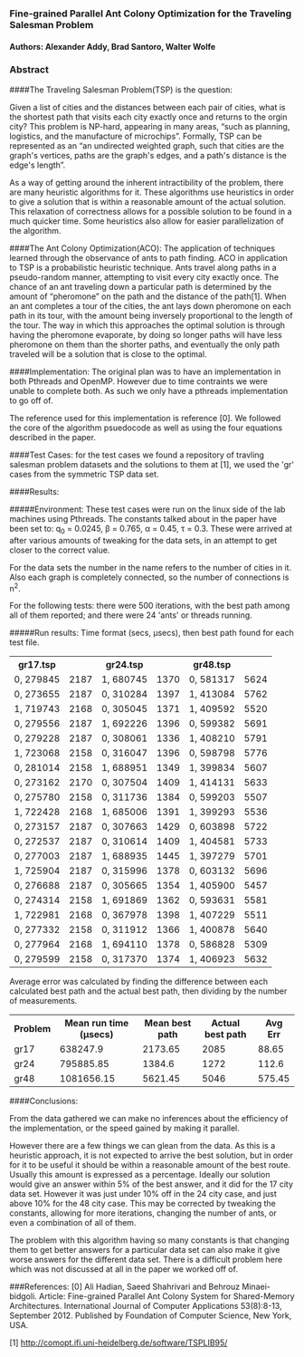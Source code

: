 ### Fine-grained Parallel Ant Colony Optimization for the Traveling Salesman Problem
#### Authors: Alexander Addy, Brad Santoro, Walter Wolfe

### Abstract

####The Traveling Salesman Problem(TSP) is the question: 

Given a list of cities and the distances between each pair of cities, what is the shortest path that visits each city exactly once and returns to the orgin city? This problem is NP-hard, appearing in many areas, “such as planning, logistics, and the manufacture of microchips”. Formally, TSP can be represented as an “an undirected weighted graph, such that cities are the graph's vertices, paths are the graph's edges, and a path's distance is the edge's length”.

As a way of getting around the inherent intractibility of the problem, there are many heuristic algorithms for it.
These algorithms use heuristics in order to give a solution that is within a reasonable amount of the actual solution.
This relaxation of correctness allows for a possible solution to be found in a much quicker time. Some heuristics also allow for easier parallelization of the algorithm.

####The Ant Colony Optimization(ACO):
The application of techniques learned through the observance of ants to path finding. ACO in application to TSP is a probabilistic heuristic technique.  Ants travel along paths in a pseudo-random manner, attempting to visit every city exactly once. The chance of an ant traveling down a particular path is determined by the amount of “pheromone” on the path and the distance of the path[1]. When an ant completes a tour of the cities, the ant lays down pheromone on each path in its tour, with the amount being inversely proportional to the length of the tour. The way in which this approaches the optimal solution is through having the pheromone evaporate, by doing so longer paths will have less pheromone on them than the shorter paths, and eventually the only path traveled will be a solution that is close to the optimal.

####Implementation:
The original plan was to have an implementation in both Pthreads and OpenMP. However due to time contraints we were unable to complete both. As such we only have a pthreads implementation to go off of.

The reference used for this implementation is reference [0]. We followed the core of the algorithm psuedocode as well as using the four equations described in the paper.


####Test Cases:
for the test cases we found a repository of travling salesman problem datasets and the solutions to them at [1], we used the 'gr' cases from the symmetric TSP data set.

####Results:

#####Environment:
These test cases were run on the linux side of the lab machines using Pthreads.
The constants talked about in the paper have been set to: q<sub>0</sub> = 0.0245, &beta; = 0.765, &alpha; = 0.45, &tau; = 0.3. These were arrived at after various amounts of tweaking for the data sets, in an attempt to get closer to the correct value.

For the data sets the number in the name refers to the number of cities in it. Also each graph is completely connected, so the number of connections is n<sup>2</sup>.

For the following tests: there were 500 iterations, with the best path among all of them reported; and there were 24 'ants' or threads running.

#####Run results:
Time format (secs, &mu;secs), then best path found for each test file.
<table>
<tr><th>gr17.tsp</th><th></th><th>gr24.tsp</th><th></th><th>gr48.tsp</th><th></th></tr>
<tr><td>0, 279845</td><td>2187</td><td>1, 680745</td><td>1370</td><td>0, 581317</td><td>5624</td></tr>
<tr><td>0, 273655</td><td>2187</td><td>0, 310284</td><td>1397</td><td>1, 413084</td><td>5762</td></tr>
<tr><td>1, 719743</td><td>2168</td><td>0, 305045</td><td>1371</td><td>1, 409592</td><td>5520</td></tr>
<tr><td>0, 279556</td><td>2187</td><td>1, 692226</td><td>1396</td><td>0, 599382</td><td>5691</td></tr>
<tr><td>0, 279228</td><td>2187</td><td>0, 308061</td><td>1336</td><td>1, 408210</td><td>5791</td></tr>
<tr><td>1, 723068</td><td>2158</td><td>0, 316047</td><td>1396</td><td>0, 598798</td><td>5776</td></tr>
<tr><td>0, 281014</td><td>2158</td><td>1, 688951</td><td>1349</td><td>1, 399834</td><td>5607</td></tr>
<tr><td>0, 273162</td><td>2170</td><td>0, 307504</td><td>1409</td><td>1, 414131</td><td>5633</td></tr>
<tr><td>0, 275780</td><td>2158</td><td>0, 311736</td><td>1384</td><td>0, 599203</td><td>5507</td></tr>
<tr><td>1, 722428</td><td>2168</td><td>1, 685006</td><td>1391</td><td>1, 399293</td><td>5536</td></tr>
<tr><td>0, 273157</td><td>2187</td><td>0, 307663</td><td>1429</td><td>0, 603898</td><td>5722</td></tr>
<tr><td>0, 272537</td><td>2187</td><td>0, 310614</td><td>1409</td><td>1, 404581</td><td>5733</td></tr>
<tr><td>0, 277003</td><td>2187</td><td>1, 688935</td><td>1445</td><td>1, 397279</td><td>5701</td></tr>
<tr><td>1, 725904</td><td>2187</td><td>0, 315996</td><td>1378</td><td>0, 603132</td><td>5696</td></tr>
<tr><td>0, 276688</td><td>2187</td><td>0, 305665</td><td>1354</td><td>1, 405900</td><td>5457</td></tr>
<tr><td>0, 274314</td><td>2158</td><td>1, 691869</td><td>1362</td><td>0, 593631</td><td>5581</td></tr>
<tr><td>1, 722981</td><td>2168</td><td>0, 367978</td><td>1398</td><td>1, 407229</td><td>5511</td></tr>
<tr><td>0, 277332</td><td>2158</td><td>0, 311912</td><td>1366</td><td>1, 400878</td><td>5640</td></tr>
<tr><td>0, 277964</td><td>2168</td><td>1, 694110</td><td>1378</td><td>0, 586828</td><td>5309</td></tr>
<tr><td>0, 279599</td><td>2158</td><td>0, 317370</td><td>1374</td><td>1, 406923</td><td>5632</td></tr>
</table>

Average error was calculated by finding the difference between each calculated best path and the actual best path, then dividing by the number of measurements.

<table>
<tr><th>Problem</th><th>Mean run time (&mu;secs)</th><th>Mean best path</th><th>Actual best path</th><th>Avg Err</th></tr>
<tr><td>gr17</td><td>638247.9  </td><td>2173.65</td><td>2085</td><td>88.65 </td></tr>
<tr><td>gr24</td><td>795885.85 </td><td>1384.6 </td><td>1272</td><td>112.6 </td></tr>
<tr><td>gr48</td><td>1081656.15</td><td>5621.45</td><td>5046</td><td>575.45</td></tr>
</table>

####Conclusions:

From the data gathered we can make no inferences about the efficiency of the implementation, or the speed gained by making it parallel.

However there are a few things we can glean from the data. As this is a heuristic approach, it is not expected to arrive the best solution, but in order for it to be useful it should be within a reasonable amount of the best route. Usually this amount is expressed as a percentage. Ideally our solution would give an answer within 5% of the best answer, and it did for the 17 city data set. However it was just under 10% off in the 24 city case, and just above 10% for the 48 city case. This may be corrected by tweaking the constants, allowing for more iterations, changing the number of ants, or even a combination of all of them.

The problem with this algorithm having so many constants is that changing them to get better answers for a particular data set can also make it give worse answers for the different data set. There is a difficult problem here which was not discussed at all in the paper we worked off of.

###References:
[0] Ali Hadian, Saeed Shahrivari and Behrouz Minaei-bidgoli. Article: Fine-grained Parallel Ant Colony System for Shared-Memory Architectures. International Journal of Computer Applications 53(8):8-13, September 2012. Published by Foundation of Computer Science, New York, USA.

[1] http://comopt.ifi.uni-heidelberg.de/software/TSPLIB95/
